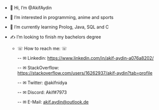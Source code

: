 - 👋 Hi, I’m @AkifAydin
- 👀 I’m interested in programming, anime and sports
- 🌱 I’m currently learning Prolog, Java, SQL and C
- ✍ I’m looking to finish my bachelors degree

  - ☏ How to reach me: ☏

    -- ✉ Linkedin: https://www.linkedin.com/in/akif-aydin-a076a8202/

    -- ✉ StackOverflow: https://stackoverflow.com/users/16262937/akif-aydin?tab=profile

    -- ✉ Twitter: @akifnidya

    -- ✉ Discord: Akif#7973

    -- ✉ E-Mail: akif.aydin@outlook.de


<!---
AkifAydin/AkifAydin is a ✨ special ✨ repository because its `README.md` (this file) appears on your GitHub profile.
You can click the Preview link to take a look at your changes.
--->
